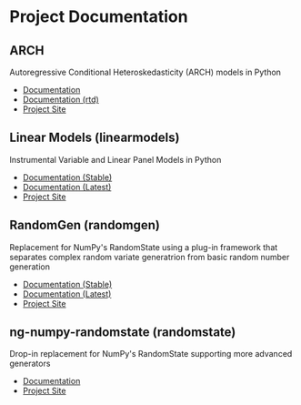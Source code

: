 # Project Documentation

## ARCH

Autoregressive Conditional Heteroskedasticity (ARCH) models in Python

* [Documentation](http://bashtage.github.io/arch/index.html)
* [Documentation (rtd)](http://arch.readthedocs.io/en/latest/)
* [Project Site](https://github.com/bashtage/arch)

## Linear Models (linearmodels)

Instrumental Variable and Linear Panel Models in Python

* [Documentation (Stable)](http://bashtage.github.io/linearmodels/index.html)
* [Documentation (Latest)](http://bashtage.github.io/linearmodels/doc/index.html)
* [Project Site](https://github.com/bashtage/linearmodels)

## RandomGen (randomgen)

Replacement for NumPy's RandomState using a plug-in framework that separates
complex random variate generatrion from basic random number generation

* [Documentation (Stable)](http://bashtage.github.io/randomgen/index.html)
* [Documentation (Latest)](http://bashtage.github.io/randomgen/doc/index.html)
* [Project Site](https://github.com/bashtage/randomgen)

## ng-numpy-randomstate (randomstate)

Drop-in replacement for NumPy's RandomState supporting more advanced generators

* [Documentation](http://bashtage.github.io/ng-numpy-randomstate/doc/index.html)
* [Project Site](https://github.com/bashtage/ng-numpy-randomstate)


